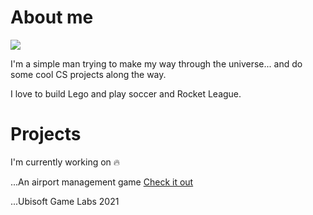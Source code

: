 # About me

![](https://media.giphy.com/media/Nx0rz3jtxtEre/giphy.gif)

I'm a simple man trying to make my way through the universe... and do some cool CS projects along the way. 

I love to build Lego and play soccer and Rocket League.

# Projects

I'm currently working on :fire:

...An airport management game [Check it out](https://github.com/Seibaah/The-Fresh-Game-Jam-2021)

...Ubisoft Game Labs 2021
  

